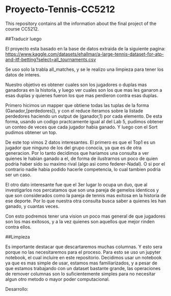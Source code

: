 # Proyecto-Tennis-CC5212
This repository contains all the information about the final project of the course CC5212. 

##Traducir luego

El proyecto esta basado en la base de datos extraida de la siguiente pagina: https://www.kaggle.com/datasets/ehallmar/a-large-tennis-dataset-for-atp-and-itf-betting?select=all_tournaments.csv

Se uso solo la trabla all_matches, y se le realizo una limpieza para tener los datos de interes.


Nuestro objetivo es obtener cuales son los jugadores o duplas mas ganadoras en la historia, y luego ver cuales son los que mas les ganaron a esas duplas y quienes fueron los que mas perdieron contra esas duplas.

Primero hicimos un mapper que obtiene todas las tuplas de la forma (Ganador,[perdedores]), y con el reduce iteramos sobre la listade perdedores haciendo un output de (ganador,1) por cada elemento. De esta forma, usando un codigo practcamente igual al del Lab 5, pudimos obtener un conteo de veces que cada jugador habia ganado. Y luego con el Sort pudimos obtener un top. 

De este top vimos 2 datos interesantes. El primero es que el Top1 es un jugador que ninguno de los del grupo conocia, ya que es de otra generacion. Por lo tanto decidimos que hariamos una consulta a ver quienes le habian ganado a el, de forma de ilustrarnos un poco de quien podria haber sido su maximo rival (algo asi como federer-Nadal). O si por el contrario nadie habia podido hacerle competencia, lo cual tambien podria ser un caso.

El otro dato interesante fue que el 3er lugar lo ocupa un duo, que al investigarlos nos percatamos que son una pareja de gemelos identicos y que son considerados como la pareja de tennis mas exitosa en la historia de ese deporte. Por lo que nuestra otra consulta busca saber a quienes les han ganado, y cuantas veces. 

Con esto podremos tener una vision un poco mas general de que jugadores son los mas exitosos, y a la vez quienes son aquellos que mejor rinden contra ellos.

##Limpieza

Es importante destacar que descartaremos muchas columnas. Y esto sera porque no las necesitaremos para el proceso. Para esto se uso un jupyter notebook, el cual incluire en este repositorio. Decidimos usar un notebook ya que es mas simple de usar, estamos mas familiarizados, y a pesar de que estamos trabajando con un dataset bastante grande, las operaciones de remover columnas son lo suficientemente simples para no necesitar algun otro metodo o mayor poder computacional.



Desarrollo:












